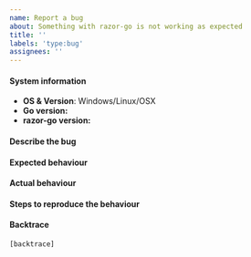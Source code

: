 ```yaml
---
name: Report a bug
about: Something with razor-go is not working as expected
title: ''
labels: 'type:bug'
assignees: ''
---
```


<!-- Please search for open issues that relate to the same problem before opening a new one. -->

#### System information

- **OS & Version**: Windows/Linux/OSX
- **Go version:** <!-- [e.g. 1.12.3] -->
- **razor-go version:** <!-- [e.g. 1.0.0 or git SHA] -->

#### Describe the bug
<!-- A clear and concise description about the bug. -->

#### Expected behaviour


#### Actual behaviour


#### Steps to reproduce the behaviour


#### Backtrace

````
[backtrace]
````

<!-- When submitting logs: please submit them as text and not screenshots. -->